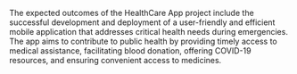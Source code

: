 The expected outcomes of the HealthCare App project include the successful development and deployment of a user-friendly and efficient mobile application that addresses
critical health needs during emergencies. The app aims to contribute to public health
by providing timely access to medical assistance, facilitating blood donation, offering
COVID-19 resources, and ensuring convenient access to medicines.
